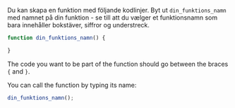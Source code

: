 Du kan skapa en funktion med följande kodlinjer. Byt ut `din_funktions_namn` med namnet på din funktion - se till att du vælger et funktionsnamn som bara innehåller bokstäver, siffror og understreck.

```javascript
function din_funktions_namn() {

}
```

The code you want to be part of the function should go between the braces `{` and `}`.

You can call the function by typing its name:

```javascript
din_funktions_namn();
```